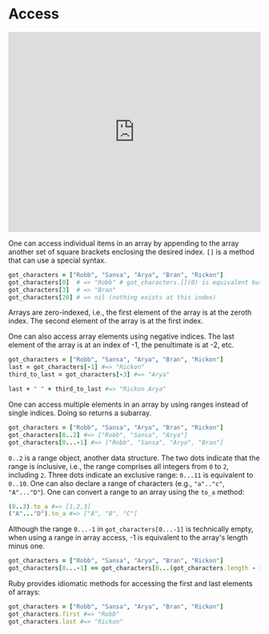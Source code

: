 # Access

<iframe src="https://player.vimeo.com/video/182448670?rel=0&autoplay=1" width="100%" height="400px" frameborder="0" webkitallowfullscreen="" mozallowfullscreen="" allowfullscreen="" style="line-height: 1.6em;" rel="line-height: 1.6em;"></iframe>

One can access individual items in an array by appending to the array another
set of square brackets enclosing the desired index. `[]` is a method that can
use a special syntax.

```ruby
got_characters = ["Robb", "Sansa", "Arya", "Bran", "Rickon"]
got_characters[0]  # => "Robb" # got_characters.[](0) is equivalent but uglier
got_characters[3]  # => "Bran"
got_characters[20] # => nil (nothing exists at this index)
```

Arrays are zero-indexed, i.e., the first element of the array is at the zeroth
index. The second element of the array is at the first index.

One can also access array elements using negative indices. The last element of
the array is at an index of -1, the penultimate is at -2, etc.

```ruby
got_characters = ["Robb", "Sansa", "Arya", "Bran", "Rickon"]
last = got_characters[-1] #=> "Rickon"
third_to_last = got_characters[-3] #=> "Arya"

last + " " + third_to_last #=> "Rickon Arya"
```

One can access multiple elements in an array by using ranges instead of single
indices. Doing so returns a subarray.

```ruby
got_characters = ["Robb", "Sansa", "Arya", "Bran", "Rickon"]
got_characters[0..2] #=> ["Robb", "Sansa", "Arya"]
got_characters[0...-1] #=> ["Robb", "Sansa", "Arya", "Bran"]
```

`0..2` is a range object, another data structure. The two dots indicate that the
range is inclusive, i.e., the range comprises all integers from `0` to `2`,
including `2`. Three dots indicate an exclusive range: `0...11` is equivalent to
`0..10`. One can also declare a range of characters (e.g., `"a".."c"`,
`"A"..."D"`). One can convert a range to an array using the `to_a` method:

```ruby
(0..3).to_a #=> [1,2,3]
("A"..."D").to_a #=> ["A", "B", "C"]
```

Although the range `0...-1` in `got_characters[0...-1]` is technically empty,
when using a range in array access, -1 is equivalent to the array's length minus
one.

```ruby
got_characters = ["Robb", "Sansa", "Arya", "Bran", "Rickon"]
got_characters[0...-1] == got_characters[0...(got_characters.length - 1)] #=> true
```

Ruby provides idiomatic methods for accessing the first and last elements of
arrays:

```ruby
got_characters = ["Robb", "Sansa", "Arya", "Bran", "Rickon"]
got_characters.first #=> "Robb"
got_characters.last #=> "Rickon"
```
